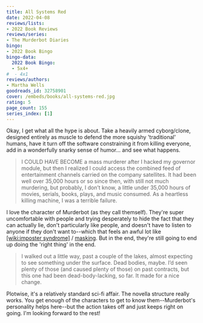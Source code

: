 ```yaml
---
title: All Systems Red
date: 2022-04-08
reviews/lists:
- 2022 Book Reviews
reviews/series:
- The Murderbot Diaries
bingo:
- 2022 Book Bingo
bingo-data:
  2022 Book Bingo:
  - 5x4+
#  - 4x1
reviews/authors:
- Martha Wells
goodreads_id: 32758901
cover: /embeds/books/all-systems-red.jpg
rating: 5
page_count: 155
series_index: [1]
---
```

Okay, I get what all the hype is about. Take a heavily armed cyborg/clone, designed entirely as muscle to defend the more squishy 'traditional' humans, have it turn off the software constraining it from killing everyone, add in a wonderfully snarky sense of humor... and see what happens. 

> I COULD HAVE BECOME a mass murderer after I hacked my governor module, but then I realized I could access the combined feed of entertainment channels carried on the company satellites. It had been well over 35,000 hours or so since then, with still not much murdering, but probably, I don’t know, a little under 35,000 hours of movies, serials, books, plays, and music consumed. As a heartless killing machine, I was a terrible failure.

<!--more-->

I love the character of Murderbot (as they call themself). They're super uncomfortable with people and trying desperately to hide the fact that they can actually lie, don't particularly like people, and doesn't have to listen to anyone if they don't want to--which that feels an awful lot like [[wiki:imposter syndrome]]() / [masking](https://en.wikipedia.org/wiki/Masking_(personality)). But in the end, they're still going to end up doing the 'right thing' in the end. 

> I walked out a little way, past a couple of the lakes, almost expecting to see something under the surface. Dead bodies, maybe. I’d seen plenty of those (and caused plenty of those) on past contracts, but this one had been dead-body-lacking, so far. It made for a nice change.

Plotwise, it's a relatively standard sci-fi affair. The novella structure really works. You get enough of the characters to get to know them--Murderbot's personality helps here--but the action takes off and just keeps right on going. I'm looking forward to the rest!